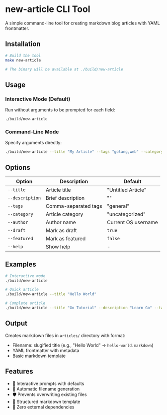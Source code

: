 # new-article CLI Tool

A simple command-line tool for creating markdown blog articles with YAML frontmatter.

## Installation

```bash
# Build the tool
make new-article

# The binary will be available at ./build/new-article
```

## Usage

### Interactive Mode (Default)
Run without arguments to be prompted for each field:

```bash
./build/new-article
```

### Command-Line Mode
Specify arguments directly:

```bash
./build/new-article --title "My Article" --tags "golang,web" --category "programming" --draft=false
```

## Options

| Option | Description | Default |
|--------|-------------|---------|
| `--title` | Article title | "Untitled Article" |
| `--description` | Brief description | "" |
| `--tags` | Comma-separated tags | "general" |
| `--category` | Article category | "uncategorized" |
| `--author` | Author name | Current OS username |
| `--draft` | Mark as draft | `true` |
| `--featured` | Mark as featured | `false` |
| `--help` | Show help | - |

## Examples

```bash
# Interactive mode
./build/new-article

# Quick article
./build/new-article --title "Hello World"

# Complete article
./build/new-article --title "Go Tutorial" --description "Learn Go" --tags "golang,tutorial" --category "programming" --draft=false --featured=true
```

## Output

Creates markdown files in `articles/` directory with format:
- Filename: slugified title (e.g., "Hello World" → `hello-world.markdown`)
- YAML frontmatter with metadata
- Basic markdown template

## Features

- 🚀 Interactive prompts with defaults
- 📁 Automatic filename generation
- 🛡️ Prevents overwriting existing files
- 📝 Structured markdown template
- 🎯 Zero external dependencies